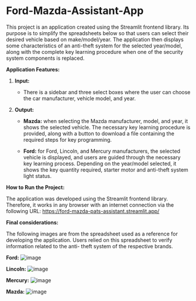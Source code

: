 # Ford-Mazda-Assistant-App

This project is an application created using the Streamlit frontend library. Its purpose is to simplify the spreadsheets below so that users can select their desired vehicle based on make/model/year. The application then displays some characteristics of an anti-theft system for the selected year/model, along with the complete key learning procedure when one of the security system components is replaced.

**Application Features:**
  1. **Input:**
     * There is a sidebar and three select boxes where the user can choose the car manufacturer, vehicle model, and 
         year.
  2. **Output:**
     
     * **Mazda:** when selecting the Mazda manufacturer, model, and year, it shows the selected vehicle. The necessary key learning procedure is provided, along with a button to 
     download a file containing the required steps for key programming.

     * **Ford:** for Ford, Lincoln, and Mercury manufacturers, the selected vehicle is displayed, and users are guided through the necessary key learning process. Depending on the 
     year/model selected, it shows the key quantity required, starter motor and anti-theft system light status.
         

**How to Run the Project:**
  
  The application was developed using the Streamlit frontend library. Therefore, it works in any browser with an internet connection via the following URL: 
  https://ford-mazda-pats-assistant.streamlit.app/

**Final considerations:**

  The following images are from the spreadsheet used as a reference for developing the application. Users relied on this spreadsheet to verify information related to the anti- 
  theft system of the respective brands.

**Ford:**
![image](https://github.com/user-attachments/assets/52e51188-7635-4d9d-939e-e0ab1271ba3c)

**Lincoln:**
![image](https://github.com/user-attachments/assets/8eeae78e-5e77-44d0-b656-8eb4dd7e22b0)

**Mercury:**
![image](https://github.com/user-attachments/assets/fa2b184a-7a75-4519-9a9f-5106fa1a5fdf)

**Mazda:**
![image](https://github.com/user-attachments/assets/3ea40fde-a2e5-437a-a932-e10e25c317c9)
